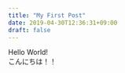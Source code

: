 ```yaml
---
title: "My First Post"
date: 2019-04-30T12:36:31+09:00
draft: false
---
```


Hello World!  
こんにちは！！
